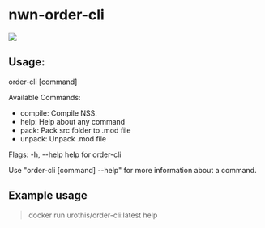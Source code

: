 # nwn-order-cli
[![](https://images.microbadger.com/badges/image/urothis/nwn-order-cli.svg)](https://microbadger.com/images/urothis/nwn-order-cli "Get your own image badge on microbadger.com")

## Usage:
  order-cli [command]

Available Commands:
  - compile: Compile NSS.
  - help: Help about any command
  - pack: Pack src folder to .mod file
  - unpack: Unpack .mod file

Flags:
  -h, --help   help for order-cli

Use "order-cli [command] --help" for more information about a command.

## Example usage

> docker run urothis/order-cli:latest help
